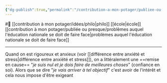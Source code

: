 ```yaml
---
{"dg-publish":true,"permalink":"/contribution-a-mon-potager/publiee-ou-presque/ne-pas-etre-rigoureux-par-anxiete-mais-plutot-etre-exigeant-par-interet/"}
---
```


#🌲  [[contribution à mon potager/idées/philo\|philo]] [[école\|école]] [[contribution à mon potager/publiée ou presque/problèmes auquel l'éducation nationale se doit de faire face\|problèmes auquel l'éducation nationale se doit de faire face]]

---
Quand on est rigoureux et anxieux (voir [[différence entre anxiété et stress\|différence entre anxiété et stress]]), on a littéralement une ==remise en cause== "*je suis nul et je dois faire de meilleures choses*" (confiance en soi). Alors que se dire "*je vais arriver à tel objectif*" c'est avoir de l'intérêt et cela nous impose d'être exigeant